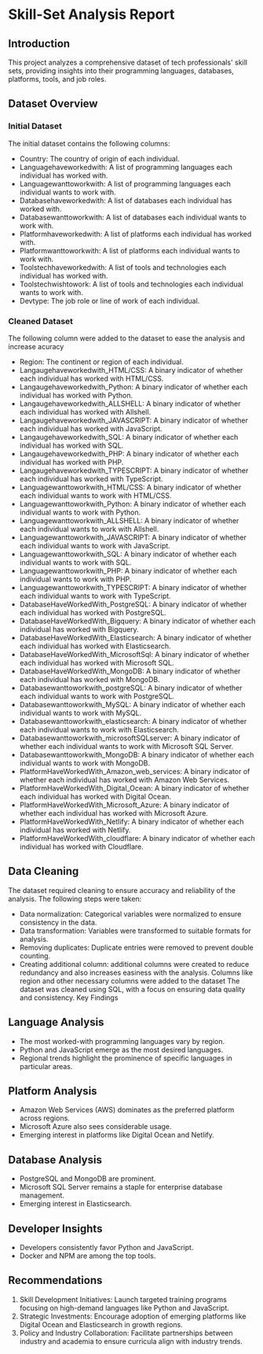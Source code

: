 # Skill-Set Analysis Report

## Introduction
This project analyzes a comprehensive dataset of tech professionals' skill sets, providing insights into their programming languages, databases, platforms, tools, and job roles.

## Dataset Overview
### Initial Dataset
The initial dataset contains the following columns:
- Country: The country of origin of each individual.
- Languagehaveworkedwith: A list of programming languages each individual has worked with.
- Languagewanttoworkwith: A list of programming languages each individual wants to work with.
- Databasehaveworkedwith: A list of databases each individual has worked with.
- Databasewanttoworkwith: A list of databases each individual wants to work with.
- Platformhaveworkedwith: A list of platforms each individual has worked with.
- Platformwanttoworkwith: A list of platforms each individual wants to work with.
- Toolstechhaveworkedwith: A list of tools and technologies each individual has worked with.
- Toolstechwishtowork: A list of tools and technologies each individual wants to work with.
- Devtype: The job role or line of work of each individual.

### Cleaned Dataset
The following column were added to the dataset to ease the analysis and increase acuracy 
- Region: The continent or region of each individual.
- Langaugehaveworkedwith_HTML/CSS: A binary indicator of whether each individual has worked with HTML/CSS.
- Langaugehaveworkedwith_Python: A binary indicator of whether each individual has worked with Python.
- Langaugehaveworkedwith_ALLSHELL: A binary indicator of whether each individual has worked with Allshell.
- Langaugehaveworkedwith_JAVASCRIPT: A binary indicator of whether each individual has worked with JavaScript.
- Langaugehaveworkedwith_SQL: A binary indicator of whether each individual has worked with SQL.
- Langaugehaveworkedwith_PHP: A binary indicator of whether each individual has worked with PHP.
- Langaugehaveworkedwith_TYPESCRIPT: A binary indicator of whether each individual has worked with TypeScript.
- Languagewanttoworkwith_HTML/CSS: A binary indicator of whether each individual wants to work with HTML/CSS.
- Languagewanttoworkwith_Python: A binary indicator of whether each individual wants to work with Python.
- Languagewanttoworkwith_ALLSHELL: A binary indicator of whether each individual wants to work with Allshell.
- Languagewanttoworkwith_JAVASCRIPT: A binary indicator of whether each individual wants to work with JavaScript.
- Languagewanttoworkwith_SQL: A binary indicator of whether each individual wants to work with SQL.
- Languagewanttoworkwith_PHP: A binary indicator of whether each individual wants to work with PHP.
- Languagewanttoworkwith_TYPESCRIPT: A binary indicator of whether each individual wants to work with TypeScript.
- DatabaseHaveWorkedWith_PostgreSQL: A binary indicator of whether each individual has worked with PostgreSQL.
- DatabaseHaveWorkedWith_Bigquery: A binary indicator of whether each individual has worked with Bigquery.
- DatabaseHaveWorkedWith_Elasticsearch: A binary indicator of whether each individual has worked with Elasticsearch.
- DatabaseHaveWorkedWith_MicrosoftSql: A binary indicator of whether each individual has worked with Microsoft SQL.
- DatabaseHaveWorkedWith_MongoDB: A binary indicator of whether each individual has worked with MongoDB.
- Databasewanttoworkwith_postgreSQL: A binary indicator of whether each individual wants to work with PostgreSQL.
- Databasewanttoworkwith_MySQL: A binary indicator of whether each individual wants to work with MySQL.
- Databasewanttoworkwith_elasticsearch: A binary indicator of whether each individual wants to work with Elasticsearch.
- Databasewanttoworkwith_microsoftSQLserver: A binary indicator of whether each individual wants to work with Microsoft SQL Server.
- Databasewanttoworkwith_MongoDB: A binary indicator of whether each individual wants to work with MongoDB.
- PlatformHaveWorkedWith_Amazon_web_services: A binary indicator of whether each individual has worked with Amazon Web Services.
- PlatformHaveWorkedWith_Digital_Ocean: A binary indicator of whether each individual has worked with Digital Ocean.
- PlatformHaveWorkedWith_Microsoft_Azure: A binary indicator of whether each individual has worked with Microsoft Azure.
- PlatformHaveWorkedWith_Netlify: A binary indicator of whether each individual has worked with Netlify.
- PlatformHaveWorkedWith_cloudflare: A binary indicator of whether each individual has worked with Cloudflare.
## Data Cleaning
The dataset required cleaning to ensure accuracy and reliability of the analysis. The following steps were taken:
- Data normalization: Categorical variables were normalized to ensure consistency in the data.
- Data transformation: Variables were transformed to suitable formats for analysis.
- Removing duplicates: Duplicate entries were removed to prevent double counting.
- Creating additional column: additional columns were created to reduce redundancy and also increases easiness with the analysis. Columns like region and other necessary columns were added to the dataset
The dataset was cleaned using SQL, with a focus on ensuring data quality and consistency.
Key Findings
## Language Analysis
- The most worked-with programming languages vary by region.
- Python and JavaScript emerge as the most desired languages.
- Regional trends highlight the prominence of specific languages in particular areas.

## Platform Analysis
- Amazon Web Services (AWS) dominates as the preferred platform across regions.
- Microsoft Azure also sees considerable usage.
- Emerging interest in platforms like Digital Ocean and Netlify.

## Database Analysis
- PostgreSQL and MongoDB are prominent.
- Microsoft SQL Server remains a staple for enterprise database management.
- Emerging interest in Elasticsearch.

## Developer Insights
- Developers consistently favor Python and JavaScript.
- Docker and NPM are among the top tools.

## Recommendations
1. Skill Development Initiatives: Launch targeted training programs focusing on high-demand languages like Python and JavaScript.
2. Strategic Investments: Encourage adoption of emerging platforms like Digital Ocean and Elasticsearch in growth regions.
3. Policy and Industry Collaboration: Facilitate partnerships between industry and academia to ensure curricula align with industry trends.
